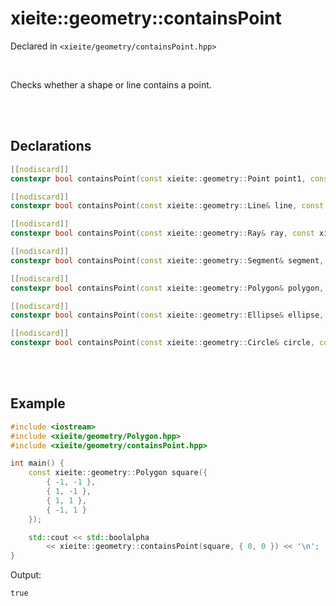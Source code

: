 # xieite::geometry::containsPoint
Declared in `<xieite/geometry/containsPoint.hpp>`

<br/>

Checks whether a shape or line contains a point.

<br/><br/>

## Declarations
```cpp
[[nodiscard]]
constexpr bool containsPoint(const xieite::geometry::Point point1, const xieite::geometry::Point point2) noexcept;
```
```cpp
[[nodiscard]]
constexpr bool containsPoint(const xieite::geometry::Line& line, const xieite::geometry::Point point) noexcept;
```
```cpp
[[nodiscard]]
constexpr bool containsPoint(const xieite::geometry::Ray& ray, const xieite::geometry::Point point) noexcept;
```
```cpp
[[nodiscard]]
constexpr bool containsPoint(const xieite::geometry::Segment& segment, const xieite::geometry::Point point) noexcept;
```
```cpp
[[nodiscard]]
constexpr bool containsPoint(const xieite::geometry::Polygon& polygon, const xieite::geometry::Point point) noexcept;
```
```cpp
[[nodiscard]]
constexpr bool containsPoint(const xieite::geometry::Ellipse& ellipse, const xieite::geometry::Point point) noexcept;
```
```cpp
[[nodiscard]]
constexpr bool containsPoint(const xieite::geometry::Circle& circle, const xieite::geometry::Point point) noexcept;
```

<br/><br/>

## Example
```cpp
#include <iostream>
#include <xieite/geometry/Polygon.hpp>
#include <xieite/geometry/containsPoint.hpp>

int main() {
	const xieite::geometry::Polygon square({
		{ -1, -1 },
		{ 1, -1 },
		{ 1, 1 },
		{ -1, 1 }
	});

	std::cout << std::boolalpha
		<< xieite::geometry::containsPoint(square, { 0, 0 }) << '\n';
}
```
Output:
```
true
```
